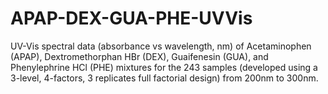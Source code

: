 # APAP-DEX-GUA-PHE-UVVis
UV-Vis spectral data (absorbance vs wavelength, nm) of Acetaminophen (APAP), Dextromethorphan HBr (DEX), Guaifenesin (GUA), and Phenylephrine HCl (PHE) mixtures for the 243 samples (developed using a 3-level, 4-factors, 3 replicates full factorial design) from 200nm to 300nm.
